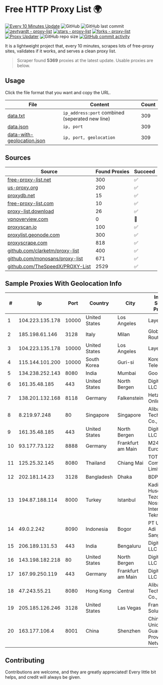 
# Free HTTP Proxy List 🌍

[![Every 10 Minutes Update](https://github.com/mertguvencli/http-proxy-list/actions/workflows/main.yml/badge.svg?branch=main)](https://github.com/mertguvencli/http-proxy-list/actions/workflows/main.yml)
![GitHub](https://img.shields.io/github/license/mertguvencli/http-proxy-list)
![GitHub last commit](https://img.shields.io/github/last-commit/mertguvencli/http-proxy-list)
[![zevtyardt - proxy-list](https://img.shields.io/static/v1?label=zevtyardt&message=proxy-list&color=blue&logo=github)](https://github.com/zevtyardt/proxy-list "Go to GitHub repo")
[![stars - proxy-list](https://img.shields.io/github/stars/zevtyardt/proxy-list?style=social)](https://github.com/zevtyardt/proxy-list)
[![forks - proxy-list](https://img.shields.io/github/forks/zevtyardt/proxy-list?style=social)](https://github.com/zevtyardt/proxy-list)
[![Proxy Updater](https://github.com/zevtyardt/proxy-list/workflows/Proxy%20Updater/badge.svg)](https://github.com/zevtyardt/proxy-list/actions?query=workflow:"Proxy+Updater")
![GitHub repo size](https://img.shields.io/github/repo-size/zevtyardt/proxy-list)
[![GitHub commit activity](https://img.shields.io/github/commit-activity/m/zevtyardt/proxy-list?logo=commits)](https://github.com/zevtyardt/proxy-list/commits/main)

It is a lightweight project that, every 10 minutes, scrapes lots of free-proxy sites, validates if it works, and serves a clean proxy list.

> Scraper found **5369** proxies at the latest update. Usable proxies are below.

## Usage

Click the file format that you want and copy the URL.

|File|Content|Count|
|----|-------|-----|
|[data.txt](https://raw.githubusercontent.com/mertguvencli/http-proxy-list/main/proxy-list/data.txt)|`ip_address:port` combined (seperated new line)|309|
|[data.json](https://raw.githubusercontent.com/mertguvencli/http-proxy-list/main/proxy-list/data.json)|`ip, port`|309|
|[data-with-geolocation.json](https://raw.githubusercontent.com/mertguvencli/http-proxy-list/main/proxy-list/data-with-geolocation.json)|`ip, port, geolocation`|309|

## Sources

|Source|Found Proxies|Succeed|
|------|-------------|-------|
|[free-proxy-list.net](https://free-proxy-list.net)|300|✅|
|[us-proxy.org](https://www.us-proxy.org)|200|✅|
|[proxydb.net](http://proxydb.net)|15|✅|
|[free-proxy-list.com](https://free-proxy-list.com/?page=&port=&type%5B%5D=http&type%5B%5D=https&up_time=0&search=Search)|10|✅|
|[proxy-list.download](https://www.proxy-list.download/HTTP)|26|✅|
|[vpnoverview.com](https://vpnoverview.com/privacy/anonymous-browsing/free-proxy-servers)|0|🚫|
|[proxyscan.io](https://www.proxyscan.io)|100|✅|
|[proxylist.geonode.com](https://proxylist.geonode.com/api/proxy-list?limit=300&page=1&sort_by=lastChecked&sort_type=desc&protocols=http,https)|300|✅|
|[proxyscrape.com](https://api.proxyscrape.com/v2/?request=displayproxies&protocol=http&timeout=10000&country=all&ssl=all&anonymity=all)|818|✅|
|[github.com/clarketm/proxy-list](https://raw.githubusercontent.com/clarketm/proxy-list/master/proxy-list-raw.txt)|400|✅|
|[github.com/monosans/proxy-list](https://raw.githubusercontent.com/monosans/proxy-list/main/proxies/http.txt)|671|✅|
|[github.com/TheSpeedX/PROXY-List](https://raw.githubusercontent.com/TheSpeedX/PROXY-List/master/http.txt)|2529|✅|


## Sample Proxies With Geolocation Info

|#|Ip|Port|Country|City|Internet Service Provider|
|-|--|----|-------|----|-------------------------|
|1|104.223.135.178|10000|United States|Los Angeles|LayerHost|
|2|185.198.61.146|3128|Italy|Milan|Global Router LLC|
|3|104.223.135.178|10000|United States|Los Angeles|LayerHost|
|4|115.144.101.200|10000|South Korea|Guri-si|Korea Telecom|
|5|134.238.252.143|8080|India|Mumbai|Google LLC|
|6|161.35.48.185|443|United States|North Bergen|DigitalOcean, LLC|
|7|138.201.132.168|8118|Germany|Falkenstein|Hetzner Online GmbH|
|8|8.219.97.248|80|Singapore|Singapore|Alibaba (US) Technology Co., Ltd.|
|9|161.35.48.185|443|United States|North Bergen|DigitalOcean, LLC|
|10|93.177.73.122|8888|Germany|Frankfurt am Main|M247 Europe SRL|
|11|125.25.32.145|8080|Thailand|Chiang Mai|TOT Public Company Limited|
|12|202.181.14.23|3128|Bangladesh|Dhaka|BDPEER|
|13|194.87.188.114|8000|Turkey|Istanbul|Kadir Huseyin Tezcan Nosspeed Internet Teknolojileri|
|14|49.0.2.242|8090|Indonesia|Bogor|PT Usaha Adi Sanggoro|
|15|206.189.131.53|443|India|Bengaluru|DigitalOcean, LLC|
|16|143.198.182.218|80|United States|North Bergen|DigitalOcean, LLC|
|17|167.99.250.119|443|Germany|Frankfurt am Main|DigitalOcean, LLC|
|18|47.243.55.21|8080|Hong Kong|Central|Alibaba (US) Technology Co., Ltd.|
|19|205.185.126.246|3128|United States|Las Vegas|FranTech Solutions|
|20|163.177.106.4|8001|China|Shenzhen|China Unicom Guangdong Province Network|



## Contributing

Contributions are welcome, and they are greatly appreciated! Every
little bit helps, and credit will always be given.

